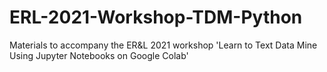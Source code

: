 # ERL-2021-Workshop-TDM-Python
Materials to accompany the ER&amp;L 2021 workshop 'Learn to Text Data Mine Using Jupyter Notebooks on Google Colab'
